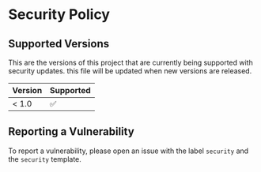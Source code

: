 # Security Policy

## Supported Versions

This are the versions of this project that are currently being supported with security updates. this file will be updated when new versions are released.

| Version | Supported          |
| ------- | ------------------ |
| < 1.0   | :white_check_mark: |

## Reporting a Vulnerability

To report a vulnerability, please open an issue with the label `security` and the `security` template.
